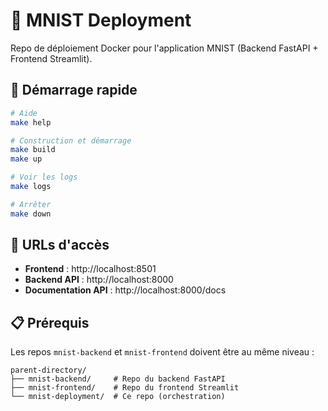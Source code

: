 # 🐳 MNIST Deployment

Repo de déploiement Docker pour l'application MNIST (Backend FastAPI + Frontend Streamlit).

## 🚀 Démarrage rapide

```bash
# Aide
make help

# Construction et démarrage
make build
make up

# Voir les logs
make logs

# Arrêter
make down
```

## 🎯 URLs d'accès

- **Frontend** : http://localhost:8501
- **Backend API** : http://localhost:8000
- **Documentation API** : http://localhost:8000/docs

## 📋 Prérequis

Les repos `mnist-backend` et `mnist-frontend` doivent être au même niveau :

```
parent-directory/
├── mnist-backend/     # Repo du backend FastAPI
├── mnist-frontend/    # Repo du frontend Streamlit  
└── mnist-deployment/  # Ce repo (orchestration)
```
